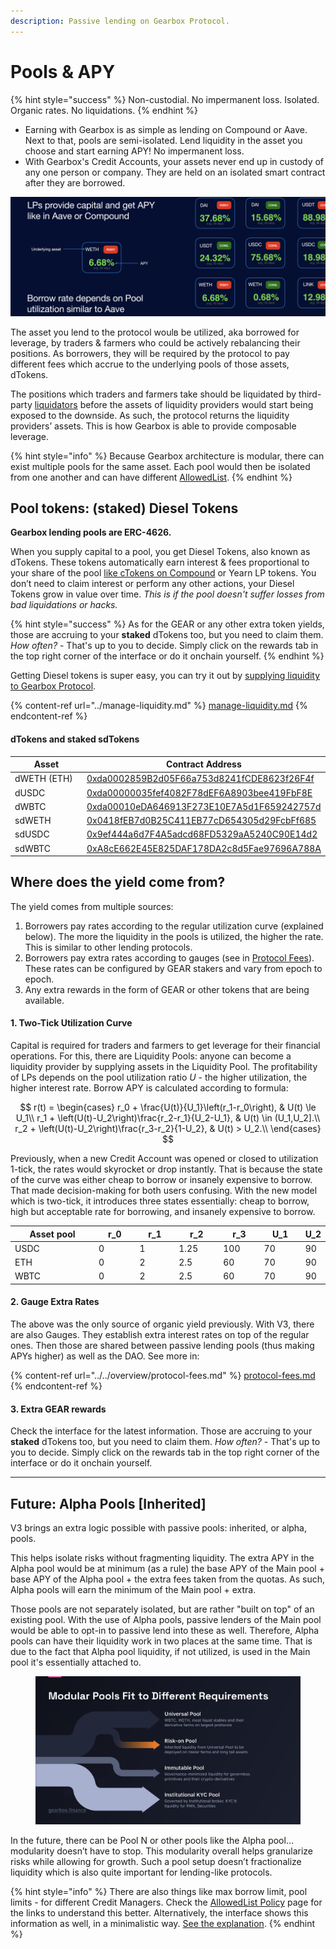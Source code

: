 ```yaml
---
description: Passive lending on Gearbox Protocol.
---
```


# Pools & APY

{% hint style="success" %}
Non-custodial. No impermanent loss. Isolated. Organic rates. No liquidations.
{% endhint %}

* Earning with Gearbox is as simple as lending on Compound or Aave. Next to that, pools are semi-isolated. Lend liquidity in the asset you choose and start earning APY! No impermanent loss.
* With Gearbox's Credit Accounts, your assets never end up in custody of any one person or company. They are held on an isolated smart contract after they are borrowed.&#x20;

![](<../../.gitbook/assets/Screenshot 2021-08-07 at 22.49.25.png>)

The asset you lend to the protocol woulв be utilized, aka borrowed for leverage, by traders & farmers who сould be actively rebalancing their positions. As borrowers, they will be required by the protocol to pay different fees which accrue to the underlying pools of those assets, dTokens.

The positions which traders and farmers take should be liquidated by third-party [liquidators](../../overview/liquidations/) before the assets of liquidity providers would start being exposed to the downside. As such, the protocol returns the liquidity providers’ assets. This is how Gearbox is able to provide composable leverage.

{% hint style="info" %}
Because Gearbox architecture is modular, there can exist multiple pools for the same asset. Each pool would then be isolated from one another and can have different [AllowedList](../../overview/credit-account/allowedlist-integrations/).
{% endhint %}

## Pool tokens: (staked) Diesel Tokens

**Gearbox lending pools are ERC-4626.**

When you supply capital to a pool, you get Diesel Tokens, also known as dTokens. These tokens automatically earn interest & fees proportional to your share of the pool [like cTokens on Compound](https://compound.finance/docs/ctokens) or Yearn LP tokens. You don’t need to claim interest or perform any other actions, your Diesel Tokens grow in value over time. _This is if the pool doesn't suffer losses from bad liquidations or hacks._

{% hint style="success" %}
As for the GEAR or any other extra token yields, those are accruing to your **staked** dTokens too, but you need to claim them. _How often?_ - That's up to you to decide. Simply click on the rewards tab in the top right corner of the interface or do it onchain yourself.
{% endhint %}

Getting Diesel tokens is super easy, you can try it out by [supplying liquidity to Gearbox Protocol](../manage-liquidity.md#supplying-liquidity).

{% content-ref url="../manage-liquidity.md" %}
[manage-liquidity.md](../manage-liquidity.md)
{% endcontent-ref %}

#### dTokens and staked sdTokens

<table><thead><tr><th width="170.78357926598557">Asset</th><th>Contract Address</th></tr></thead><tbody><tr><td>dWETH (ETH)</td><td><a href="https://etherscan.io/address/0xda0002859B2d05F66a753d8241fCDE8623f26F4f">0xda0002859B2d05F66a753d8241fCDE8623f26F4f</a></td></tr><tr><td>dUSDC</td><td><a href="https://etherscan.io/address/0xda00000035fef4082F78dEF6A8903bee419FbF8E">0xda00000035fef4082F78dEF6A8903bee419FbF8E</a></td></tr><tr><td>dWBTC</td><td><a href="https://etherscan.io/address/0xda00010eDA646913F273E10E7A5d1F659242757d">0xda00010eDA646913F273E10E7A5d1F659242757d</a></td></tr><tr><td>sdWETH</td><td><a href="https://etherscan.io/address/0x0418fEB7d0B25C411EB77cD654305d29FcbFf685">0x0418fEB7d0B25C411EB77cD654305d29FcbFf685</a></td></tr><tr><td>sdUSDC</td><td><a href="https://etherscan.io/address/0x9ef444a6d7F4A5adcd68FD5329aA5240C90E14d2">0x9ef444a6d7F4A5adcd68FD5329aA5240C90E14d2</a></td></tr><tr><td>sdWBTC</td><td><a href="https://etherscan.io/address/0xA8cE662E45E825DAF178DA2c8d5Fae97696A788A">0xA8cE662E45E825DAF178DA2c8d5Fae97696A788A</a></td></tr></tbody></table>

## Where does the yield come from?

The yield comes from multiple sources:

1. Borrowers pay rates according to the regular utilization curve (explained below). The more the liquidity in the pools is utilized, the higher the rate. This is similar to other lending protocols.
2. Borrowers pay extra rates according to gauges (see in [Protocol Fees](../../overview/protocol-fees.md#gauges-extra-apy-rate)). These rates can be configured by GEAR stakers and vary from epoch to epoch.
3. Any extra rewards in the form of GEAR or other tokens that are being available.

#### 1. Two-Tick Utilization Curve

Capital is required for traders and farmers to get leverage for their financial operations. For this, there are Liquidity Pools: anyone can become a liquidity provider by supplying assets in the Liquidity Pool. The profitability of LPs depends on the pool utilization ratio _U_ - the higher utilization, the higher interest rate. Borrow APY is calculated according to formula:

$$
r(t) = 
    \begin{cases}
        r_0 + \frac{U(t)}{U_1}\left(r_1-r_0\right), & U(t) \le U_1\\
        r_1 + \left(U(t)-U_2\right)\frac{r_2-r_1}{U_2-U_1}, & U(t) \in (U_1,U_2].\\
        r_2 + \left(U(t)-U_2\right)\frac{r_3-r_2}{1-U_2}, & U(t) > U_2.\\
    \end{cases}
$$

Previously, when a new Credit Account was opened or closed to utilization 1-tick, the rates would skyrocket or drop instantly. That is because the state of the curve was either cheap to borrow or insanely expensive to borrow. That made decision-making for both users confusing. With the new model which is two-tick, it introduces three states essentially: cheap to borrow, high but acceptable rate for borrowing, and insanely expensive to borrow.

<table><thead><tr><th width="211">Asset pool</th><th width="86">r_0</th><th width="80">r_1</th><th width="87">r_2</th><th width="79" data-type="number">r_3</th><th width="83">U_1</th><th>U_2</th></tr></thead><tbody><tr><td>USDC</td><td>0</td><td>1</td><td>1.25</td><td>100</td><td>70</td><td>90</td></tr><tr><td>ETH</td><td>0</td><td>2</td><td>2.5</td><td>60</td><td>70</td><td>90</td></tr><tr><td>WBTC</td><td>0</td><td>2</td><td>2.5</td><td>60</td><td>70</td><td>90</td></tr></tbody></table>

#### 2. Gauge Extra Rates

The above was the only source of organic yield previously. With V3, there are also Gauges. They establish extra interest rates on top of the regular ones. Then those are shared between passive lending pools (thus making APYs higher) as well as the DAO. See more in:

{% content-ref url="../../overview/protocol-fees.md" %}
[protocol-fees.md](../../overview/protocol-fees.md)
{% endcontent-ref %}

#### 3. Extra GEAR rewards

Check the interface for the latest information. Those are accruing to your **staked** dTokens too, but you need to claim them. _How often?_ - That's up to you to decide. Simply click on the rewards tab in the top right corner of the interface or do it onchain yourself.

***

## Future: Alpha Pools \[Inherited]

V3 brings an extra logic possible with passive pools: inherited, or alpha, pools.

This helps isolate risks without fragmenting liquidity. The extra APY in the Alpha pool would be at minimum (as a rule) the base APY of the Main pool + base APY of the Alpha pool + the extra fees taken from the quotas. As such, Alpha pools will earn the minimum of the Main pool + extra.

Those pools are not separately isolated, but are rather "built on top" of an existing pool. With the use of Alpha pools, passive lenders of the Main pool would be able to opt-in to passive lend into these as well. Therefore, Alpha pools can have their liquidity work in two places at the same time. That is due to the fact that Alpha pool liquidity, if not utilized, is used in the Main pool it's essentially attached to.

<figure><img src="../../.gitbook/assets/Gearbox Modular Passive Pools KYC.png" alt=""><figcaption></figcaption></figure>

In the future, there can be Pool N or other pools like the Alpha pool… modularity doesn’t have to stop. This modularity overall helps granularize risks while allowing for growth. Such a pool setup doesn’t fractionalize liquidity which is also quite important for lending-like protocols.

{% hint style="info" %}
There are also things like max borrow limit, pool limits - for different Credit Managers. Check the [AllowedList Policy](../../overview/credit-account/allowedlist-integrations/) page for the links to understand this better. Alternatively, the interface shows this information as well, in a minimalistic way. [See the explanation](../manage-liquidity.md).
{% endhint %}
